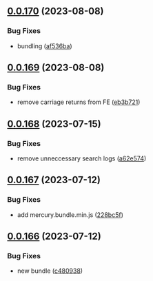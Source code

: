 ## [0.0.170](https://github.com/mikemickymick/mercury/compare/v0.0.169...v0.0.170) (2023-08-08)


### Bug Fixes

* bundling ([af536ba](https://github.com/mikemickymick/mercury/commit/af536ba033684a153a4716a18262232aea5f5dab))



## [0.0.169](https://github.com/mikemickymick/mercury/compare/v0.0.168...v0.0.169) (2023-08-08)


### Bug Fixes

* remove carriage returns from FE ([eb3b721](https://github.com/mikemickymick/mercury/commit/eb3b72165fee437197ab4719b1d02f5e02000499))



## [0.0.168](https://github.com/mikemickymick/mercury/compare/v0.0.167...v0.0.168) (2023-07-15)


### Bug Fixes

* remove unneccessary search logs ([a62e574](https://github.com/mikemickymick/mercury/commit/a62e574b41d7b80364df0a74291131fbf4a9929b))



## [0.0.167](https://github.com/mikemickymick/mercury/compare/v0.0.166...v0.0.167) (2023-07-12)


### Bug Fixes

* add mercury.bundle.min.js ([228bc5f](https://github.com/mikemickymick/mercury/commit/228bc5f114418561f8701c8aa5616caba65cc348))



## [0.0.166](https://github.com/mikemickymick/mercury/compare/v0.0.165...v0.0.166) (2023-07-12)


### Bug Fixes

* new bundle ([c480938](https://github.com/mikemickymick/mercury/commit/c480938eb41d6ec40ce646d664a222003d770bb4))



